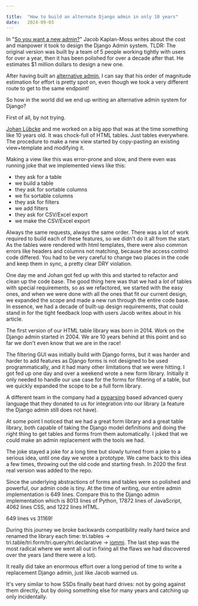 ```yaml
---

title:	"How to build an alternate Django admin in only 10 years"
date:	2024-09-03
---
```



In "[So you want a new admin?](https://jacobian.org/2016/may/26/so-you-want-a-new-admin/)" Jacob Kaplan-Moss writes about the cost and manpower it took to design the Django Admin system. TLDR: The original version was built by a team of 5 people working tightly with users for over a year, then it has been polished for over a decade after that. He estimates $1 million dollars to design a new one.

After having built an [alternative admin](https://docs.iommi.rocks/en/latest/admin.html), I can say that his order of magnitude estimation for effort is pretty spot on, even though we took a very different route to get to the same endpoint!

So how in the world did we end up writing an alternative admin system for Django?
 
First of all, by not trying. 

[Johan Lübcke](https://github.com/jlubcke) and me worked on a big app that was at the time something like 10 years old. It was chock-full of HTML tables. Just tables everywhere. The procedure to make a new view started by copy-pasting an existing view+template and modifying it. 
 
Making a view like this was error-prone and slow, and there even was running joke that we implemented views like this:

- they ask for a table
- we build a table
- they ask for sortable columns
- we fix sortable columns
- they ask for filters
- we add filters
- they ask for CSV/Excel export
- we make the CSV/Excel export

Always the same requests, always the same order. There was a lot of work required to build each of these features, so we didn't do it all from the start. As the tables were rendered with html templates, there were also common errors like headers and columns not matching, because the access control code differed. You had to be very careful to change two places in the code and keep them in sync, a pretty clear DRY violation.
 
One day me and Johan got fed up with this and started to refactor and clean up the code base. The good thing here was that we had a *lot* of tables with special requirements, so as we refactored, we started with the easy ones, and when we were done with all the ones that fit our current design, we expanded the scope and made a new run through the entire code base. In essence, we had a decade of built-up design requirements, that could stand in for the tight feedback loop with users Jacob writes about in his article.

The first version of our HTML table library was born in 2014. Work on the Django admin started in 2004. We are 10 years behind at this point and so far we don't even know that we are in the race!

The filtering GUI was initially build with Django forms, but it was harder and harder to add features as Django forms is not designed to be used programmatically, and it had many other limitations that we were hitting. I got fed up one day and over a weekend wrote a new form library. Initially it only needed to handle our use case for the forms for filtering of a table, but we quickly expanded the scope to be a full form library.

A different team in the company had a [pyparsing](https://pyparsing-docs.readthedocs.io/) based advanced query language that they donated to us for integration into our library (a feature the Django admin still does not have).
 
At some point I noticed that we had a great form library and a great table library, both capable of taking the Django model definitions and doing the right thing to get tables and forms from them automatically. I joked that we could make an admin replacement with the tools we had. 
 
The joke stayed a joke for a long time but slowly turned from a joke to a serious idea, until one day we wrote a prototype. We came back to this idea a few times, throwing out the old code and starting fresh. In 2020 the first real version was added to the repo. 

Since the underlying abstractions of forms and tables were so polished and powerful, our admin code is tiny. At the time of writing, our entire admin implementation is 649 lines. Compare this to the Django admin implementation which is 8013 lines of Python, 17872 lines of JavaScript, 4062 lines CSS, and 1222 lines HTML. 

649 lines vs 31169!

During this journey we broke backwards compatibility really hard twice and renamed the library each time: tri.tables -> tri.table/tri.form/tri.query/tri.declarative -> [iommi](https://docs.iommi.rocks). The last step was the most radical where we went all out in fixing all the flaws we had discovered over the years (and there were a lot). 
 
It really did take an enormous effort over a long period of time to write a replacement Django admin, just like Jacob warned us.
 
It's very similar to how SSDs finally beat hard drives: not by going against them directly, but by doing something else for many years and catching up only incidentally. 
